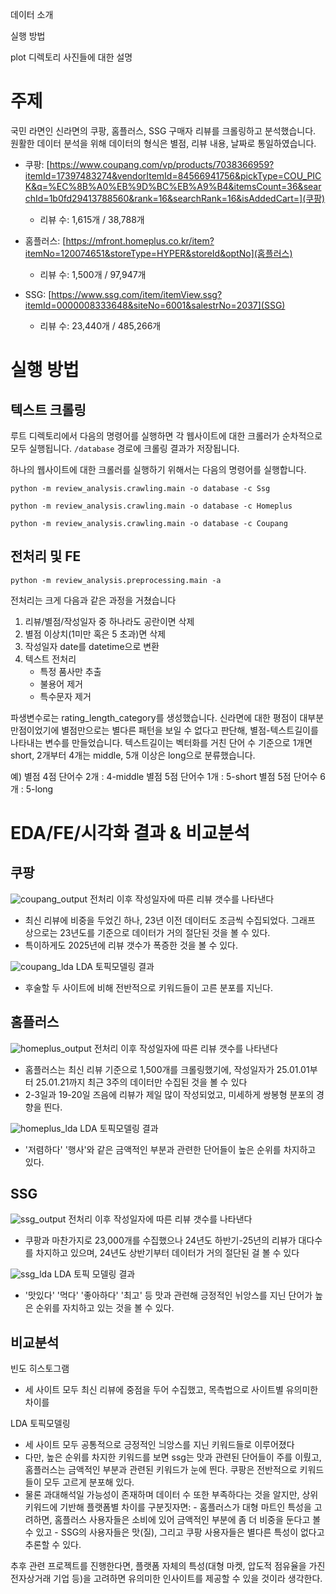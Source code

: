 데이터 소개

실행 방법

plot 디렉토리 사진들에 대한 설명

# 주제

국민 라면인 신라면의 쿠팡, 홈플러스, SSG 구매자 리뷰를 크롤링하고 분석했습니다. 원활한 데이터 분석을 위해 데이터의 형식은 별점, 리뷰 내용, 날짜로 통일하였습니다.

- 쿠팡: [https://www.coupang.com/vp/products/7038366959?itemId=17397483274&vendorItemId=84566941756&pickType=COU_PICK&q=%EC%8B%A0%EB%9D%BC%EB%A9%B4&itemsCount=36&searchId=1b0fd29413788560&rank=16&searchRank=16&isAddedCart=](쿠팡)

    - 리뷰 수: 1,615개 / 38,788개
    
- 홈플러스: [https://mfront.homeplus.co.kr/item?itemNo=120074651&storeType=HYPER&storeId&optNo](홈플러스)

    - 리뷰 수: 1,500개 / 97,947개

- SSG: [https://www.ssg.com/item/itemView.ssg?itemId=0000008333648&siteNo=6001&salestrNo=2037](SSG)

    - 리뷰 수: 23,440개 / 485,266개


# 실행 방법

## 텍스트 크롤링

루트 디렉토리에서 다음의 명령어를 실행하면 각 웹사이트에 대한 크롤러가 순차적으로 모두 실행됩니다. `/database` 경로에 크롤링 결과가 저장됩니다. 


하나의 웹사이트에 대한 크롤러를 실행하기 위해서는 다음의 명령어를 실행합니다. 

```
python -m review_analysis.crawling.main -o database -c Ssg
```
```
python -m review_analysis.crawling.main -o database -c Homeplus
```
```
python -m review_analysis.crawling.main -o database -c Coupang
```


## 전처리 및 FE


```
python -m review_analysis.preprocessing.main -a
```

전처리는 크게 다음과 같은 과정을 거쳤습니다
1. 리뷰/별점/작성일자 중 하나라도 공란이면 삭제
2. 별점 이상치(1미만 혹은 5 초과)면 삭제
3. 작성일자 date를 datetime으로 변환
4. 텍스트 전처리
   - 특정 품사만 추출
   - 불용어 제거
   - 특수문자 제거

파생변수로는 rating_length_category를 생성했습니다.
신라면에 대한 평점이 대부분 만점이었기에 별점만으로는 별다른 패턴을 보일 수 없다고 판단해, 별점-텍스트길이를 나타내는 변수를 만들었습니다.
텍스트길이는 벡터화를 거친 단어 수 기준으로 1개면 short, 2개부터 4개는 middle, 5개 이상은 long으로 분류했습니다.

예) 
별점 4점 단어수 2개 : 4-middle
별점 5점 단어수 1개 : 5-short
별점 5점 단어수 6개 : 5-long

# EDA/FE/시각화 결과 & 비교분석

## 쿠팡

![coupang_output](https://github.com/user-attachments/assets/43c07cf2-f653-4574-9c0a-2c211cb1a58d)
전처리 이후 작성일자에 따른 리뷰 갯수를 나타낸다
- 최신 리뷰에 비중을 두었긴 하나, 23년 이전 데이터도 조금씩 수집되었다. 그래프 상으로는 23년도를 기준으로 데이터가 거의 절단된 것을 볼 수 있다.
- 특이하게도 2025년에 리뷰 갯수가 폭증한 것을 볼 수 있다.
  
![coupang_lda](https://github.com/user-attachments/assets/f1ded55c-1117-4ff0-b40f-1b2e55da0963)
LDA 토픽모델링 결과
- 후술할 두 사이트에 비해 전반적으로 키워드들이 고른 분포를 지닌다.


## 홈플러스

![homeplus_output](https://github.com/user-attachments/assets/31d1bc1a-7c60-4489-b241-de16bdb39215)
전처리 이후 작성일자에 따른 리뷰 갯수를 나타낸다
- 홈플러스는 최신 리뷰 기준으로 1,500개를 크롤링했기에, 작성일자가 25.01.01부터 25.01.21까지 최근 3주의 데이터만 수집된 것을 볼 수 있다
- 2-3일과 19-20일 즈음에 리뷰가 제일 많이 작성되었고, 미세하게 쌍봉형 분포의 경향을 띈다.

![homeplus_lda](https://github.com/user-attachments/assets/38902ce8-40b1-43cc-bdab-099af89b75ed)
LDA 토픽모델링 결과
- '저렴하다' '행사'와 같은 금액적인 부분과 관련한 단어들이 높은 순위를 차지하고 있다.

## SSG

![ssg_output](https://github.com/user-attachments/assets/706fd2f3-cbb4-4611-958a-29ee4c99b08d)
전처리 이후 작성일자에 따른 리뷰 갯수를 나타낸다
- 쿠팡과 마찬가지로 23,000개를 수집했으나 24년도 하반기-25년의 리뷰가 대다수를 차지하고 있으며, 24년도 상반기부터 데이터가 거의 절단된 걸 볼 수 있다

![ssg_lda](https://github.com/user-attachments/assets/01bff19f-69ec-4e6c-8f94-c0974409e026)
LDA 토픽 모델링 결과
- '맛있다' '먹다' '좋아하다' '최고' 등 맛과 관련해 긍정적인 뉘앙스를 지닌 단어가 높은 순위를 자치하고 있는 것을 볼 수 있다.

## 비교분석
빈도 히스토그램
- 세 사이트 모두 최신 리뷰에 중점을 두어 수집했고, 목측법으로 사이트별 유의미한 차이를

LDA 토픽모델링
- 세 사이트 모두 공통적으로 긍정적인 늬앙스를 지닌 키워드들로 이루어졌다
- 다만, 높은 순위를 차지한 키워드를 보면 ssg는 맛과 관련된 단어들이 주를 이뤘고, 홈플러스는 금액적인 부분과 관련된 키워드가 눈에 띈다. 쿠팡은 전반적으로 키워드들이 모두 고르게 분포해 있다.
- 물론 과대해석일 가능성이 존재하며 데이터 수 또한 부족하다는 것을 알지만, 상위 키워드에 기반해 플랫폼별 차이를 구분짓자면:
        - 홈플러스가 대형 마트인 특성을 고려하면, 홈플러스 사용자들은 소비에 있어 금액적인 부분에 좀 더 비중을 둔다고 볼 수 있고
        - SSG의 사용자들은 맛(질), 그리고 쿠팡 사용자들은 별다른 특성이 없다고 추론할 수 있다.

추후 관련 프로젝트를 진행한다면, 플랫폼 자체의 특성(대형 마켓, 압도적 점유율을 가진 전자상거래 기업 등)을 고려하면 유의미한 인사이트를 제공할 수 있을 것이라 생각한다.
